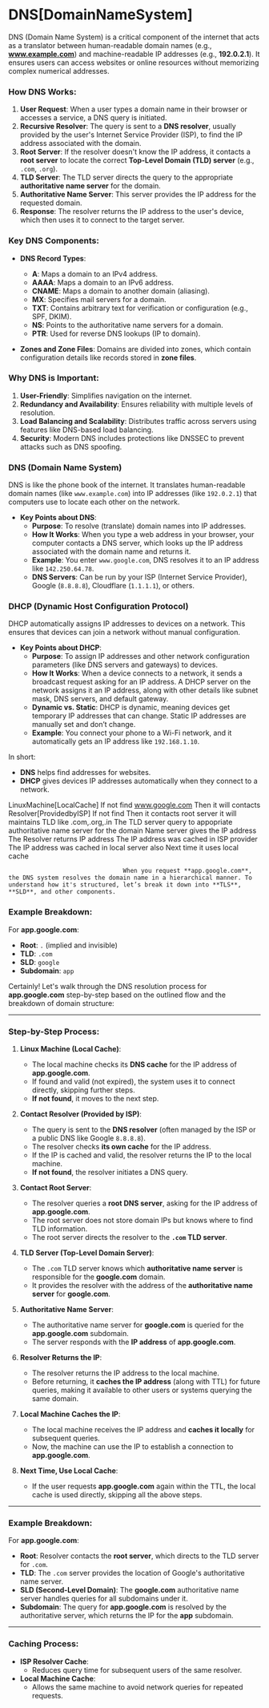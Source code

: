 # DNS[DomainNameSystem]
DNS (Domain Name System) is a critical component of the internet that acts as a translator between human-readable domain names (e.g., **www.example.com**) and machine-readable IP addresses (e.g., **192.0.2.1**). It ensures users can access websites or online resources without memorizing complex numerical addresses.

### How DNS Works:
1. **User Request**: When a user types a domain name in their browser or accesses a service, a DNS query is initiated.
2. **Recursive Resolver**: The query is sent to a **DNS resolver**, usually provided by the user's Internet Service Provider (ISP), to find the IP address associated with the domain.
3. **Root Server**: If the resolver doesn't know the IP address, it contacts a **root server** to locate the correct **Top-Level Domain (TLD) server** (e.g., `.com`, `.org`).
4. **TLD Server**: The TLD server directs the query to the appropriate **authoritative name server** for the domain.
5. **Authoritative Name Server**: This server provides the IP address for the requested domain.
6. **Response**: The resolver returns the IP address to the user's device, which then uses it to connect to the target server.

### Key DNS Components:
- **DNS Record Types**:
  - **A**: Maps a domain to an IPv4 address.
  - **AAAA**: Maps a domain to an IPv6 address.
  - **CNAME**: Maps a domain to another domain (aliasing).
  - **MX**: Specifies mail servers for a domain.
  - **TXT**: Contains arbitrary text for verification or configuration (e.g., SPF, DKIM).
  - **NS**: Points to the authoritative name servers for a domain.
  - **PTR**: Used for reverse DNS lookups (IP to domain).
  
- **Zones and Zone Files**: Domains are divided into zones, which contain configuration details like records stored in **zone files**.

### Why DNS is Important:
1. **User-Friendly**: Simplifies navigation on the internet.
2. **Redundancy and Availability**: Ensures reliability with multiple levels of resolution.
3. **Load Balancing and Scalability**: Distributes traffic across servers using features like DNS-based load balancing.
4. **Security**: Modern DNS includes protections like DNSSEC to prevent attacks such as DNS spoofing.

### **DNS (Domain Name System)**
DNS is like the phone book of the internet. It translates human-readable domain names (like `www.example.com`) into IP addresses (like `192.0.2.1`) that computers use to locate each other on the network.

- **Key Points about DNS**:
  - **Purpose**: To resolve (translate) domain names into IP addresses.
  - **How It Works**: When you type a web address in your browser, your computer contacts a DNS server, which looks up the IP address associated with the domain name and returns it.
  - **Example**: You enter `www.google.com`, DNS resolves it to an IP address like `142.250.64.78`.
  - **DNS Servers**: Can be run by your ISP (Internet Service Provider), Google (`8.8.8.8`), Cloudflare (`1.1.1.1`), or others.

### **DHCP (Dynamic Host Configuration Protocol)**
DHCP automatically assigns IP addresses to devices on a network. This ensures that devices can join a network without manual configuration.

- **Key Points about DHCP**:
  - **Purpose**: To assign IP addresses and other network configuration parameters (like DNS servers and gateways) to devices.
  - **How It Works**: When a device connects to a network, it sends a broadcast request asking for an IP address. A DHCP server on the network assigns it an IP address, along with other details like subnet mask, DNS servers, and default gateway.
  - **Dynamic vs. Static**: DHCP is dynamic, meaning devices get temporary IP addresses that can change. Static IP addresses are manually set and don’t change.
  - **Example**: You connect your phone to a Wi-Fi network, and it automatically gets an IP address like `192.168.1.10`.

In short:
- **DNS** helps find addresses for websites.
- **DHCP** gives devices IP addresses automatically when they connect to a network.



LinuxMachine[LocalCache] If not find www.google.com
     Then it will contacts Resolver[ProvidedbyISP] If not find
          Then it contacts root server it will maintains TLD like .com,.org,.in
              The TLD server query to appopriate authoritative name server for the domain
                  Name server gives the IP address
                      The Resolver returns IP address
                           The IP address was cached in ISP provider
                                The IP address was cached in local server also
                                    Next time it uses local cache



                                    When you request **app.google.com**, the DNS system resolves the domain name in a hierarchical manner. To understand how it's structured, let’s break it down into **TLS**, **SLD**, and other components.


### Example Breakdown: 
For **app.google.com**:
- **Root**: `.` (implied and invisible)
- **TLD**: `.com`
- **SLD**: `google`
- **Subdomain**: `app`


Certainly! Let's walk through the DNS resolution process for **app.google.com** step-by-step based on the outlined flow and the breakdown of domain structure:

---

### **Step-by-Step Process**:
1. **Linux Machine (Local Cache)**:
   - The local machine checks its **DNS cache** for the IP address of **app.google.com**.
   - If found and valid (not expired), the system uses it to connect directly, skipping further steps.
   - **If not found**, it moves to the next step.

2. **Contact Resolver (Provided by ISP)**:
   - The query is sent to the **DNS resolver** (often managed by the ISP or a public DNS like Google `8.8.8.8`).
   - The resolver checks **its own cache** for the IP address.
   - If the IP is cached and valid, the resolver returns the IP to the local machine.
   - **If not found**, the resolver initiates a DNS query.

3. **Contact Root Server**:
   - The resolver queries a **root DNS server**, asking for the IP address of **app.google.com**.
   - The root server does not store domain IPs but knows where to find TLD information.
   - The root server directs the resolver to the **`.com` TLD server**.

4. **TLD Server (Top-Level Domain Server)**:
   - The `.com` TLD server knows which **authoritative name server** is responsible for the **google.com** domain.
   - It provides the resolver with the address of the **authoritative name server** for **google.com**.

5. **Authoritative Name Server**:
   - The authoritative name server for **google.com** is queried for the **app.google.com** subdomain.
   - The server responds with the **IP address** of **app.google.com**.

6. **Resolver Returns the IP**:
   - The resolver returns the IP address to the local machine.
   - Before returning, it **caches the IP address** (along with TTL) for future queries, making it available to other users or systems querying the same domain.

7. **Local Machine Caches the IP**:
   - The local machine receives the IP address and **caches it locally** for subsequent queries.
   - Now, the machine can use the IP to establish a connection to **app.google.com**.

8. **Next Time, Use Local Cache**:
   - If the user requests **app.google.com** again within the TTL, the local cache is used directly, skipping all the above steps.

---

### **Example Breakdown**:
For **app.google.com**:
- **Root**: Resolver contacts the **root server**, which directs to the TLD server for `.com`.
- **TLD**: The `.com` server provides the location of Google's authoritative name server.
- **SLD (Second-Level Domain)**: The **google.com** authoritative name server handles queries for all subdomains under it.
- **Subdomain**: The query for **app.google.com** is resolved by the authoritative server, which returns the IP for the **app** subdomain.

---

### **Caching Process**:
- **ISP Resolver Cache**:
  - Reduces query time for subsequent users of the same resolver.
- **Local Machine Cache**:
  - Allows the same machine to avoid network queries for repeated requests.
